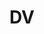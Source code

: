 # DV

<!--
### Zoom Link

```diff
- ...
```

https://us05web.zoom.us/j/84567940896?pwd=MFFrbjl2MkdoQnMwMHdtWjJjbCs5dz09
-->




<!--
## Lectures
- **Lecture 1** 
  - File "DV-01.pdf" https://raw.githubusercontent.com/fcai-b/dv/main/DV-01.pdf
-->
